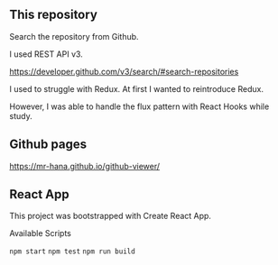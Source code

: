 ## This repository
Search the repository from Github.

I used REST API v3.

https://developer.github.com/v3/search/#search-repositories

I used to struggle with Redux. At first I wanted to reintroduce Redux.

However, I was able to handle the flux pattern with React Hooks while study.

## Github pages
https://mr-hana.github.io/github-viewer/

## React App
This project was bootstrapped with Create React App.

Available Scripts

```npm start```
```npm test```
```npm run build```
